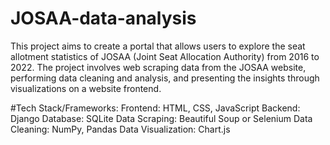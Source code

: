# JOSAA-data-analysis
This project aims to create a portal that allows users to explore the seat allotment statistics of JOSAA (Joint Seat Allocation Authority) from 2016 to 2022. The project involves web scraping data from the JOSAA website, performing data cleaning and analysis, and presenting the insights through visualizations on a website frontend.

#Tech Stack/Frameworks:
Frontend: HTML, CSS, JavaScript
Backend: Django
Database: SQLite
Data Scraping: Beautiful Soup or Selenium
Data Cleaning: NumPy, Pandas
Data Visualization: Chart.js
